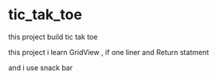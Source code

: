 # tic_tak_toe

this project build tic tak toe

this project i learn GridView , if one liner and Return statment

and i use snack bar